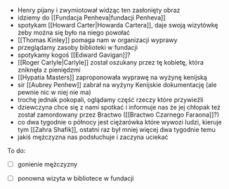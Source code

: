 
  * Henry pijany i zwymiotował widząc ten zasłonięty obraz
  * idziemy do [[Fundacja Penheva|fundacji Penheva]] 
  * spotykam [[Howard Carter|Howarda Cartera]], daje swoją wizytówkę żeby można się było na niego powołać
  * [[Thomas Kinley]] pomaga nam w organizacji wyprawy
  * przeglądamy zasoby biblioteki w fundacji
  * spotykamy kogoś [[Edward Gavigan]]?
  * [[Roger Carlyle|Carlyle]] został oszukany przez tę kobietę, która zniknęła z pieniędzmi
  * [[Hypatia Masters]] zaproponowała wyprawę na wyżynę kenijską
  * sir [[Aubrey Penhew]] zabrał na wyżyny Kenijskie dokumentację (ale pewnie nic w niej nie ma)
  * trochę jednak pokopali, oglądamy część rzeczy które przywieźli
  * dziewczyna chce się z nami spotkać i informuje nas że jej chłopak też został zamordowany przez Bractwo ([[Bractwo Czarnego Faraona]]?)
  * co dwa tygodnie o północy jest ciężarówka które wywozi ludzi, kieruje tym [[Zahra Shafik]], ostatni raz był mniej więcej dwa tygodnie temu
  * jakiś mężczyzna nas podsłuchuje i zaczyna uciekać


To do:
- [ ] gonienie mężczyzny
- [ ] ponowna wizyta w bibliotece w fundacji



